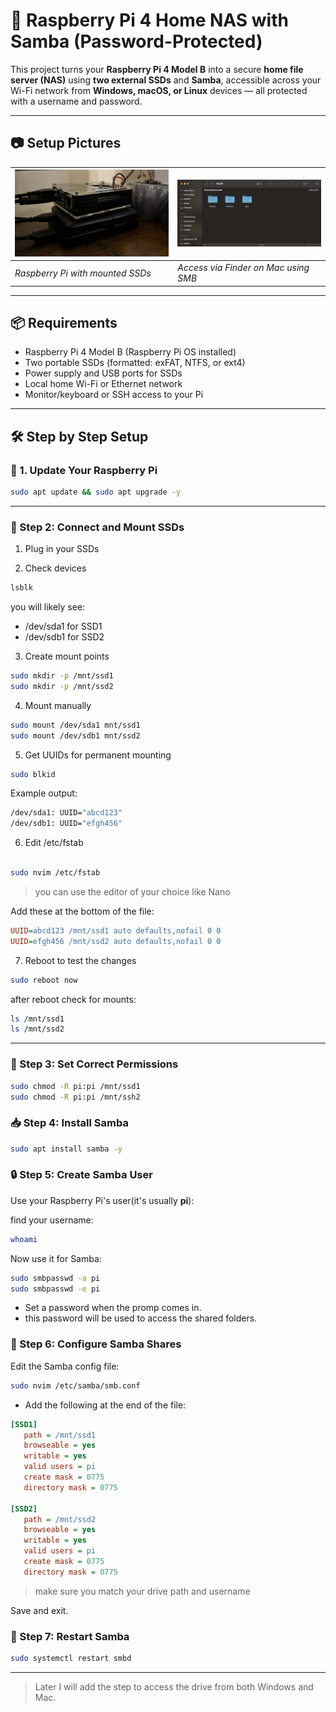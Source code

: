 # 🍓 Raspberry Pi 4 Home NAS with Samba (Password-Protected)

This project turns your **Raspberry Pi 4 Model B** into a secure **home file server (NAS)** using **two external SSDs** and **Samba**, accessible across your Wi-Fi network from **Windows, macOS, or Linux** devices — all protected with a username and password.

---

## 📷 Setup Pictures

| ![Hardware Setup](images/setup-hardware.jpeg) | ![Access on macOS](images/mac-smb-access.png) |
|---------------------------------------------|-----------------------------------------------|
| *Raspberry Pi with mounted SSDs*            | *Access via Finder on Mac using SMB*          |

---

## 📦 Requirements

- Raspberry Pi 4 Model B (Raspberry Pi OS installed)
- Two portable SSDs (formatted: exFAT, NTFS, or ext4)
- Power supply and USB ports for SSDs
- Local home Wi-Fi or Ethernet network
- Monitor/keyboard or SSH access to your Pi

---

## 🛠️ Step by Step Setup

### 🔄 1. Update Your Raspberry Pi

```bash
sudo apt update && sudo apt upgrade -y
```
---

### 💽 Step 2: Connect and Mount SSDs

1. Plug in your SSDs

2. Check devices

```bash
lsblk
```
you will likely see:

* /dev/sda1 for SSD1
* /dev/sdb1 for SSD2

3. Create mount points

```bash
sudo mkdir -p /mnt/ssd1
sudo mkdir -p /mnt/ssd2
```

4. Mount manually 

```bash
sudo mount /dev/sda1 mnt/ssd1
sudo mount /dev/sdb1 mnt/ssd2
```

5. Get UUIDs for permanent mounting

```bash
sudo blkid
```

Example output:
```bash
/dev/sda1: UUID="abcd123"
/dev/sdb1: UUID="efgh456"
```

6. Edit /etc/fstab
```bash

sudo nvim /etc/fstab
```
> you can use the editor of your choice like Nano

Add these at the bottom of the file:

```ini
UUID=abcd123 /mnt/ssd1 auto defaults,nofail 0 0
UUID=efgh456 /mnt/ssd2 auto defaults,nofail 0 0
```

7. Reboot to test the changes

```bash
sudo reboot now
```

after reboot check for mounts:

```bash
ls /mnt/ssd1
ls /mnt/ssd2
```

---

### 🔐 Step 3: Set Correct Permissions

```bash
sudo chmod -R pi:pi /mnt/ssd1
sudo chmod -R pi:pi /mnt/ssh2
```

### 📥 Step 4: Install Samba

```bash
sudo apt install samba -y
```

### 🔒 Step 5: Create Samba User

Use your Raspberry Pi's user(it's usually **pi**):

find your username:
```bash
whoami
```

Now use it for Samba:
```bash
sudo smbpasswd -a pi
sudo smbpasswd -e pi
```

* Set a password when the promp comes in.
* this password will be used to access the shared folders.

### 🧩 Step 6: Configure Samba Shares

Edit the Samba config file:

```bash
sudo nvim /etc/samba/smb.conf
```

* Add the following at the end of the file:

```ini
[SSD1]
   path = /mnt/ssd1
   browseable = yes
   writable = yes
   valid users = pi
   create mask = 0775
   directory mask = 0775

[SSD2]
   path = /mnt/ssd2
   browseable = yes
   writable = yes
   valid users = pi
   create mask = 0775
   directory mask = 0775
```
> make sure you match your drive path and username 

Save and exit.

### 🔁 Step 7: Restart Samba

```bash
sudo systemctl restart smbd
```

---

> Later I will add the step to access the drive from both Windows and Mac.
